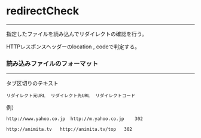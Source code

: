 # redirectCheck
----------------------------------
指定したファイルを読み込んでリダイレクトの確認を行う。

HTTPレスポンスヘッダーのlocation , codeで判定する。

### 読み込みファイルのフォーマット
----------------------------------

タブ区切りのテキスト

	リダイレクト元URL	リダイレクト先URL	リダイレクトコード

例）
	
	http://www.yahoo.co.jp	http://m.yahoo.co.jp	302
	
	http://animita.tv	http://animita.tv/top	302
